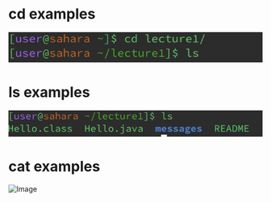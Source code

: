# cd examples
![Image](https://github.com/makeilali/cse15l-lab-reports/blob/main/Screenshot%202024-01-10%20at%201.42.23%20PM.png?raw=true)

# ls examples
![Image](https://github.com/makeilali/cse15l-lab-reports/blob/main/Screenshot%202024-01-10%20at%201.39.44%20PM.png?raw=true)

# cat examples
![Image]()
